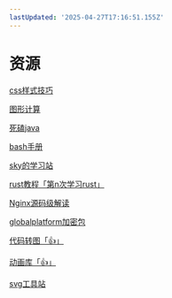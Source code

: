 ```yaml
---
lastUpdated: '2025-04-27T17:16:51.155Z'
---
```


<h1>资源</h1>


[css样式技巧](https://css-tricks.com/)

[图形计算](https://www.desmos.com/calculator?lang=zh-CN)

[死磕java](https://www.skjava.com/sike-java)

[bash手册](https://chegva.com/ueditor/php/upload/file/20180103/1514968607814189.pdf)

[sky的学习站](http://www.skywj.com/portal.php)

[rust教程「第n次学习rust」](https://kaisery.github.io/trpl-zh-cn/)

[Nginx源码级解读](https://www.kancloud.cn/digest/understandingnginx/202587)

[globalplatform加密包](https://pinpasjc.win.tue.nl/docs/apis/gp211/org/globalplatform/)

[代码转图「👍」](https://carbon.now.sh)

[动画库「👍」](https://animejs.com/)

[svg工具站](https://www.svgrepo.com/)

[]()

[]()